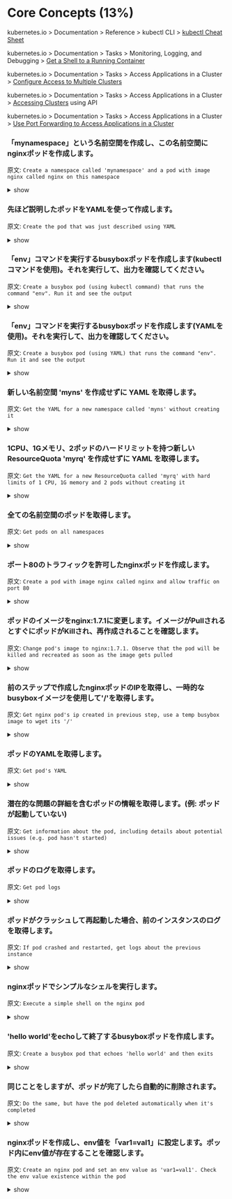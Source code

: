 
# Core Concepts (13%)

kubernetes.io > Documentation > Reference > kubectl CLI > [kubectl Cheat Sheet](https://kubernetes.io/docs/reference/kubectl/cheatsheet/)

kubernetes.io > Documentation > Tasks > Monitoring, Logging, and Debugging > [Get a Shell to a Running Container](https://kubernetes.io/docs/tasks/debug-application-cluster/get-shell-running-container/)

kubernetes.io > Documentation > Tasks > Access Applications in a Cluster > [Configure Access to Multiple Clusters](https://kubernetes.io/docs/tasks/access-application-cluster/configure-access-multiple-clusters/)

kubernetes.io > Documentation > Tasks > Access Applications in a Cluster > [Accessing Clusters](https://kubernetes.io/docs/tasks/access-application-cluster/access-cluster/) using API

kubernetes.io > Documentation > Tasks > Access Applications in a Cluster > [Use Port Forwarding to Access Applications in a Cluster](https://kubernetes.io/docs/tasks/access-application-cluster/port-forward-access-application-cluster/)

### 「mynamespace」という名前空間を作成し、この名前空間にnginxポッドを作成します。
原文: `Create a namespace called 'mynamespace' and a pod with image nginx called nginx on this namespace`

<details><summary>show</summary>
<p>

```bash
kubectl create namespace mynamespace
kubectl run nginx --image=nginx --restart=Never -n mynamespace
```

</p>
</details>

### 先ほど説明したポッドをYAMLを使って作成します。
原文: `Create the pod that was just described using YAML`

<details><summary>show</summary>
<p>

Easily generate YAML with:

```bash
kubectl run nginx --image=nginx --restart=Never --dry-run -o yaml > pod.yaml
```

```bash
cat pod.yaml
```

```yaml
apiVersion: v1
kind: Pod
metadata:
  creationTimestamp: null
  labels:
    run: nginx
  name: nginx
spec:
  containers:
  - image: nginx
    imagePullPolicy: IfNotPresent
    name: nginx
    resources: {}
  dnsPolicy: ClusterFirst
  restartPolicy: Never
status: {}
```

```bash
kubectl create -f pod.yaml -n mynamespace
```

Alternatively, you can run in one line

```bash
kubectl run nginx --image=nginx --restart=Never --dry-run -o yaml | kubectl create -n mynamespace -f -
```

</p>
</details>

### 「env」コマンドを実行するbusyboxポッドを作成します(kubectlコマンドを使用)。それを実行して、出力を確認してください。
原文: `Create a busybox pod (using kubectl command) that runs the command "env". Run it and see the output`

<details><summary>show</summary>
<p>

```bash
kubectl run busybox --image=busybox --command --restart=Never -it -- env # -it will help in seeing the output
# or, just run it without -it
kubectl run busybox --image=busybox --command --restart=Never -- env
# and then, check its logs
kubectl logs busybox
```

</p>
</details>

### 「env」コマンドを実行するbusyboxポッドを作成します(YAMLを使用)。それを実行して、出力を確認してください。
原文: `Create a busybox pod (using YAML) that runs the command "env". Run it and see the output`

<details><summary>show</summary>
<p>

```bash
# create a  YAML template with this command
kubectl run busybox --image=busybox --restart=Never --dry-run -o yaml --command -- env > envpod.yaml
# see it
cat envpod.yaml
```

```YAML
apiVersion: v1
kind: Pod
metadata:
  creationTimestamp: null
  labels:
    run: busybox
  name: busybox
spec:
  containers:
  - command:
    - env
    image: busybox
    name: busybox
    resources: {}
  dnsPolicy: ClusterFirst
  restartPolicy: Never
status: {}
```

```bash
# apply it and then see the logs
kubectl apply -f envpod.yaml
kubectl logs busybox
```

</p>
</details>

### 新しい名前空間 'myns' を作成せずに YAML を取得します。
原文: `Get the YAML for a new namespace called 'myns' without creating it`

<details><summary>show</summary>
<p>

```bash
kubectl create namespace myns -o yaml --dry-run
```

</p>
</details>

### 1CPU、1Gメモリ、2ポッドのハードリミットを持つ新しいResourceQuota 'myrq' を作成せずに YAML を取得します。
原文: `Get the YAML for a new ResourceQuota called 'myrq' with hard limits of 1 CPU, 1G memory and 2 pods without creating it`

<details><summary>show</summary>
<p>

```bash
kubectl create quota myrq --hard=cpu=1,memory=1G,pods=2 --dry-run -o yaml
```

</p>
</details>

### 全ての名前空間のポッドを取得します。
原文: `Get pods on all namespaces`

<details><summary>show</summary>
<p>

```bash
kubectl get po --all-namespaces
```

</p>
</details>

### ポート80のトラフィックを許可したnginxポッドを作成します。
原文: `Create a pod with image nginx called nginx and allow traffic on port 80`

<details><summary>show</summary>
<p>

```bash
kubectl run nginx --image=nginx --restart=Never --port=80
```

</p>
</details>

### ポッドのイメージをnginx:1.7.1に変更します。イメージがPullされるとすぐにポッドがKillされ、再作成されることを確認します。
原文: `Change pod's image to nginx:1.7.1. Observe that the pod will be killed and recreated as soon as the image gets pulled`

<details><summary>show</summary>
<p>

```bash
# kubectl set image POD/POD_NAME CONTAINER_NAME=IMAGE_NAME:TAG
kubectl set image pod/nginx nginx=nginx:1.7.1
kubectl describe po nginx # you will see an event 'Container will be killed and recreated'
kubectl get po nginx -w # watch it
```
*Note*: you can check pod's image by running

```bash
kubectl get po nginx -o jsonpath='{.spec.containers[].image}{"\n"}'
```

</p>
</details>

### 前のステップで作成したnginxポッドのIPを取得し、一時的なbusyboxイメージを使用して'/'を取得します。
原文: `Get nginx pod's ip created in previous step, use a temp busybox image to wget its '/'`

<details><summary>show</summary>
<p>

```bash
kubectl get po -o wide # get the IP, will be something like '10.1.1.131'
# create a temp busybox pod
kubectl run busybox --image=busybox --rm -it --restart=Never -- wget -O- 10.1.1.131:80
```

Alternatively you can also try a more advanced option:

```bash
# Get IP of the nginx pod
NGINX_IP=$(kubectl get pod nginx -o jsonpath='{.status.podIP}')
# create a temp busybox pod
kubectl run busybox --image=busybox --env="NGINX_IP=$NGINX_IP" --rm -it --restart=Never -- wget -O- $NGINX_IP:80
``` 

</p>
</details>

### ポッドのYAMLを取得します。
原文: `Get pod's YAML`

<details><summary>show</summary>
<p>

```bash
kubectl get po nginx -o yaml
# or
kubectl get po nginx -oyaml
# or
kubectl get po nginx --output yaml
# or
kubectl get po nginx --output=yaml
```

</p>
</details>

### 潜在的な問題の詳細を含むポッドの情報を取得します。(例: ポッドが起動していない)
原文: `Get information about the pod, including details about potential issues (e.g. pod hasn't started)`

<details><summary>show</summary>
<p>

```bash
kubectl describe po nginx
```

</p>
</details>

### ポッドのログを取得します。
原文: `Get pod logs`

<details><summary>show</summary>
<p>

```bash
kubectl logs nginx
```

</p>
</details>

### ポッドがクラッシュして再起動した場合、前のインスタンスのログを取得します。
原文: `If pod crashed and restarted, get logs about the previous instance`

<details><summary>show</summary>
<p>

```bash
kubectl logs nginx -p
```

</p>
</details>

### nginxポッドでシンプルなシェルを実行します。
原文: `Execute a simple shell on the nginx pod`

<details><summary>show</summary>
<p>

```bash
kubectl exec -it nginx -- /bin/sh
```

</p>
</details>

### 'hello world'をechoして終了するbusyboxポッドを作成します。
原文: `Create a busybox pod that echoes 'hello world' and then exits`

<details><summary>show</summary>
<p>

```bash
kubectl run busybox --image=busybox -it --restart=Never -- echo 'hello world'
# or
kubectl run busybox --image=busybox -it --restart=Never -- /bin/sh -c 'echo hello world'
```

</p>
</details>

### 同じことをしますが、ポッドが完了したら自動的に削除されます。
原文: `Do the same, but have the pod deleted automatically when it's completed`

<details><summary>show</summary>
<p>

```bash
kubectl run busybox --image=busybox -it --rm --restart=Never -- /bin/sh -c 'echo hello world'
kubectl get po # nowhere to be found :)
```

</p>
</details>

### nginxポッドを作成し、env値を「var1=val1」に設定します。ポッド内にenv値が存在することを確認します。
原文: `Create an nginx pod and set an env value as 'var1=val1'. Check the env value existence within the pod`

<details><summary>show</summary>
<p>

```bash
kubectl run nginx --image=nginx --restart=Never --env=var1=val1
# then
kubectl exec -it nginx -- env
# or
kubectl describe po nginx | grep val1
# or
kubectl run nginx --restart=Never --image=nginx --env=var1=val1 -it --rm -- env
```

</p>
</details>

